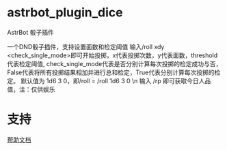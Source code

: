 # astrbot_plugin_dice

AstrBot 骰子插件

一个DND骰子插件，支持设置面数和检定阈值
输入/roll xdy <threshold> <check_single_mode>即可开始投掷，x代表投掷次数，y代表面数，threshold代表检定阈值, check_single_mode代表是否分别计算每次投掷的检定成功与否，False代表将所有投掷结果相加并进行总和检定，True代表分别计算每次投掷的检定。 默认值为 1d6 3 0，即/roll = /roll 1d6 3 0 \n 输入 /rp 即可获取今日人品值，注：仅供娱乐


# 支持

[帮助文档](https://astrbot.soulter.top/center/docs/%E5%BC%80%E5%8F%91/%E6%8F%92%E4%BB%B6%E5%BC%80%E5%8F%91/
)
